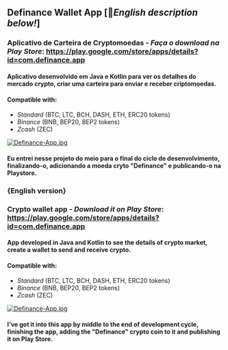 ## Definance Wallet App [🏴󠁧󠁢󠁥󠁮󠁧󠁿<i>English description below!</i>]

### Aplicativo de Carteira de Cryptomoedas - <i>Faça o download na Play Store</i>: https://play.google.com/store/apps/details?id=com.definance.app

#### Aplicativo desenvolvido em <b>Java</b> e <b>Kotlin</b> para ver os detalhes do mercado crypto, criar uma carteira para enviar e receber criptomoedas. 
#### Compatible with:
- <i>Standard</i> (BTC, LTC, BCH, DASH, ETH, ERC20 tokens)
- <i>Binance</i> (BNB, BEP20, BEP2 tokens)
- <i>Zcash</i> (ZEC)

[![Definance-App.jpg](https://i.postimg.cc/brYRvdBH/Definance-App.jpg)](https://postimg.cc/7GczsPDf)

#### Eu entrei nesse projeto do meio para o final do ciclo de desenvolvimento, finalizando-o, adicionando a moeda cryto "Definance" e publicando-o na Playstore.


### {English version}
### Crypto wallet app - <i>Download it on Play Store</i>: https://play.google.com/store/apps/details?id=com.definance.app

#### App developed in <b>Java</b> and <b>Kotlin</b> to see the details of crypto market, create a wallet to send and receive crypto. 
#### Compatible with:
- <i>Standard</i> (BTC, LTC, BCH, DASH, ETH, ERC20 tokens)
- <i>Binance</i> (BNB, BEP20, BEP2 tokens)
- <i>Zcash</i> (ZEC)

[![Definance-App.jpg](https://i.postimg.cc/brYRvdBH/Definance-App.jpg)](https://postimg.cc/7GczsPDf)

#### I've got it into this app by middle to the end of development cycle, finishing the app, adding the "Definance" crypto coin to it and publishing it on Play Store.
